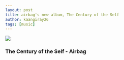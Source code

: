 ```yaml
---
layout: post
title: airbag's new album, The Century of the Self
author: kaangiray26
tags: [music]
---
```

![](https://i.scdn.co/image/ab67616d0000b273713407f899abe114a55d4a31)
### The Century of the Self - Airbag
